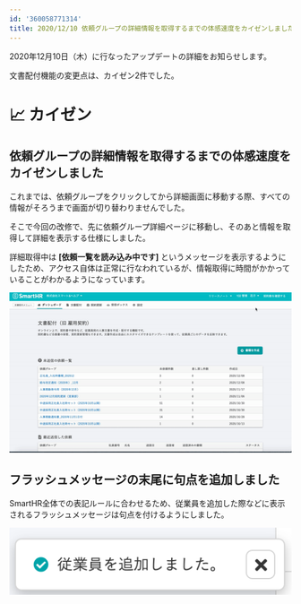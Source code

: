```yaml
---
id: '360058771314'
title: 2020/12/10 依頼グループの詳細情報を取得するまでの体感速度をカイゼンしました 他1件
---
```

2020年12月10日（木）に行なったアップデートの詳細をお知らせします。

文書配付機能の変更点は、カイゼン2件でした。

# 📈 カイゼン

## 依頼グループの詳細情報を取得するまでの体感速度をカイゼンしました

これまでは、依頼グループをクリックしてから詳細画面に移動する際、すべての情報がそろうまで画面が切り替わりませんでした。

そこで今回の改修で、先に依頼グループ詳細ページに移動し、そのあと情報を取得して詳細を表示する仕様にしました。

詳細取得中は **\[依頼一覧を読み込み中です\]** というメッセージを表示するようにしたため、アクセス自体は正常に行なわれているが、情報取得に時間がかかっていることがわかるようになっています。

![ezgif-4-5a1e8f1e9490.gif](./ezgif-4-5a1e8f1e9490.gif)

## フラッシュメッセージの末尾に句点を追加しました

SmartHR全体での表記ルールに合わせるため、従業員を追加した際などに表示されるフラッシュメッセージは句点を付けるようにしました。

![upload_82b47860baeb85564651f32bf020b640.png](./upload_82b47860baeb85564651f32bf020b640.png)
